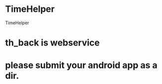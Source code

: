 TimeHelper
==========

TimeHelper

# th_back is webservice

# please submit your android app as a dir.
